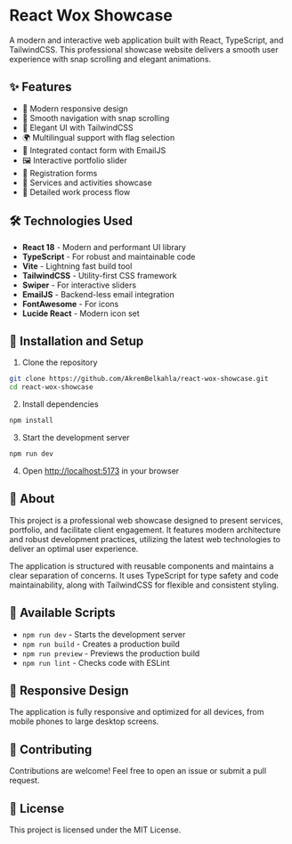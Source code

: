 # React Wox Showcase

A modern and interactive web application built with React, TypeScript, and TailwindCSS. This professional showcase website delivers a smooth user experience with snap scrolling and elegant animations.

## ✨ Features

- 📱 Modern responsive design
- 🎯 Smooth navigation with snap scrolling
- 🎨 Elegant UI with TailwindCSS
- 🌍 Multilingual support with flag selection
- 📧 Integrated contact form with EmailJS
- 🖼️ Interactive portfolio slider
- 📝 Registration forms
- 💼 Services and activities showcase
- 🔄 Detailed work process flow

## 🛠️ Technologies Used

- **React 18** - Modern and performant UI library
- **TypeScript** - For robust and maintainable code
- **Vite** - Lightning fast build tool
- **TailwindCSS** - Utility-first CSS framework
- **Swiper** - For interactive sliders
- **EmailJS** - Backend-less email integration
- **FontAwesome** - For icons
- **Lucide React** - Modern icon set

## 🚀 Installation and Setup

1. Clone the repository
```bash
git clone https://github.com/AkremBelkahla/react-wox-showcase.git
cd react-wox-showcase
```

2. Install dependencies
```bash
npm install
```

3. Start the development server
```bash
npm run dev
```

4. Open [http://localhost:5173](http://localhost:5173) in your browser

## 📖 About

This project is a professional web showcase designed to present services, portfolio, and facilitate client engagement. It features modern architecture and robust development practices, utilizing the latest web technologies to deliver an optimal user experience.

The application is structured with reusable components and maintains a clear separation of concerns. It uses TypeScript for type safety and code maintainability, along with TailwindCSS for flexible and consistent styling.

## 🔧 Available Scripts

- `npm run dev` - Starts the development server
- `npm run build` - Creates a production build
- `npm run preview` - Previews the production build
- `npm run lint` - Checks code with ESLint

## 📱 Responsive Design

The application is fully responsive and optimized for all devices, from mobile phones to large desktop screens.

## 🤝 Contributing

Contributions are welcome! Feel free to open an issue or submit a pull request.

## 📄 License

This project is licensed under the MIT License.
